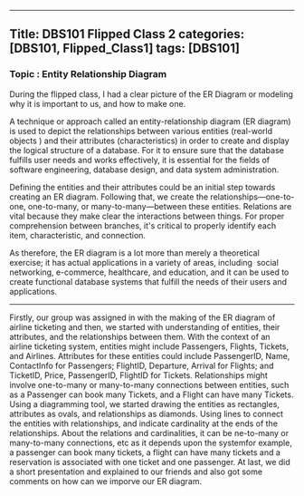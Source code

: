 ---
Title: DBS101 Flipped Class 2
categories: [DBS101, Flipped_Class1]
tags: [DBS101]
----

### Topic : Entity Relationship Diagram

During the flipped class, I had a clear picture of the ER Diagram or modeling why it is important to us, and how to make one.

A technique or approach called an entity-relationship diagram (ER diagram) is used to depict the relationships between various entities (real-world objects ) and their attributes (characteristics) in order to create and display the logical structure of a database. For it to ensure sure that the database fulfills user needs and works effectively, it is essential for the fields of software engineering, database design, and data system administration. 

Defining the entities and their attributes could be an initial step towards creating an ER diagram. Following that, we create the relationships—one-to-one, one-to-many, or many-to-many—between these entities. Relations are vital because they make clear the interactions between things. For proper comprehension between branches, it's critical to properly identify each item, characteristic, and connection.

As therefore, the ER diagram is a lot more than merely a theoretical exercise; it has actual applications in a variety of areas, including  social networking, e-commerce, healthcare, and education, and it can be used to create functional database systems that fulfill the needs of their users and applications.

----

Firstly, our group was assigned in with the making of the ER diagram of airline ticketing and then, we started with understanding of entities, their attributes, and the relationships between them. 
With the context of an airline ticketing system, entities might include Passengers, Flights, Tickets, and Airlines. Attributes for these entities could include PassengerID, Name, ContactInfo for Passengers; FlightID, Departure, Arrival for Flights; and TicketID, Price, PassengerID, FlightID for Tickets. Relationships might involve one-to-many or many-to-many connections between entities, such as a Passenger can book many Tickets, and a Flight can have many Tickets. 
Using a diagramming tool, we started drawing the entities as rectangles, attributes as ovals, and relationships as diamonds. Using lines to connect the entities with relationships, and indicate cardinality at the ends of the relationships. 
About the relations and cardinalities, it can be
ne-to-many or many-to-many connections, etc as it depends upon the systemfor example, a passenger can book many tickets, a flight can have many tickets and a reservation is associated with one ticket and one passenger.
At last, we did a short presentation and explained to our friends and also got some comments on how can we imporve our ER diagram.


